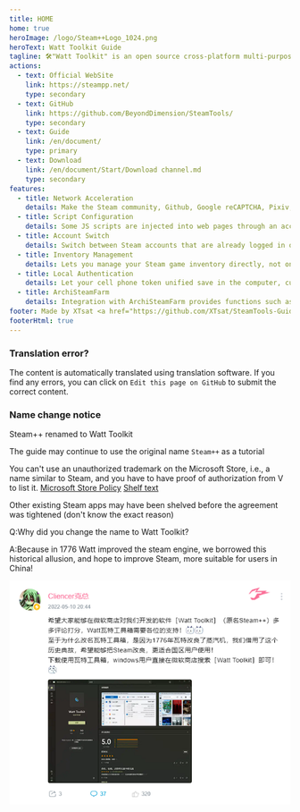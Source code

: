 ```yaml
---
title: HOME
home: true
heroImage: /logo/Steam++Logo_1024.png
heroText: Watt Toolkit Guide
tagline: 🛠️"Watt Toolkit" is an open source cross-platform multi-purpose Steam toolkit.
actions:
  - text: Official WebSite
    link: https://steampp.net/
    type: secondary
  - text: GitHub
    link: https://github.com/BeyondDimension/SteamTools/
    type: secondary
  - text: Guide
    link: /en/document/
    type: primary
  - text: Download
    link: /en/document/Start/Download channel.md
    type: secondary
features:
  - title: Network Acceleration 
    details: Make the Steam community, Github, Google reCAPTCHA, Pixiv, Discord, Twitch and other domestic hard-to-access pages accessible properly. Functions similar to Steamcommunity 302, using Titanium-Web-Proxy open source project for local anti-generation.
  - title: Script Configuration 
    details: Some JS scripts are injected into web pages through an acceleration service that intercepts web requests, providing functionality similar to that of a web plugin
  - title: Account Switch
    details: Switch between Steam accounts that are already logged in on the current PC with one click, and manage features such as sorting your home shared library.
  - title: Inventory Management
    details: Lets you manage your Steam game inventory directly, not only by downloading older Steam games, but also by managing Steam game achievements directly, supporting unlocked achievements and unlocked achievements.
  - title: Local Authentication
    details: Let your cell phone token unified save in the computer, currently only support Steam token, later will develop support more token types with cloud synchronization token.
  - title: ArchiSteamFarm
    details: Integration with ArchiSteamFarm provides functions such as hanging and dropping Steam Collectible Cards within the app.
footer: Made by XTsat <a href="https://github.com/XTsat/SteamTools-Guide">If you think this guide is useful, you can click this link to Github and order a Star⭐</a>
footerHtml: true
---
```


### Translation error?

The content is automatically translated using translation software. If you find any errors, you can click on `Edit this page on GitHub` to submit the correct content.

### Name change notice

Steam++ renamed to Watt Toolkit

The guide may continue to use the original name `Steam++` as a tutorial

You can't use an unauthorized trademark on the Microsoft Store, i.e., a name similar to Steam, and you have to have proof of authorization from V to list it.
[Microsoft Store Policy](https://docs.microsoft.com/zh-cn/windows/uwp/publish/store-policies#112-content-including-names-logos-original-and-third-party)
[Shelf text](/Change-name/QQ图片20220512025429.png)

Other existing Steam apps may have been shelved before the agreement was tightened (don't know the exact reason)

Q:Why did you change the name to Watt Toolkit?

A:Because in 1776 Watt improved the steam engine, we borrowed this historical allusion, and hope to improve Steam, more suitable for users in China!

![Notification of name change](/Change-name/QQ图片20220512025924.png)
